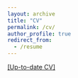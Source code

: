 ```yaml
---
layout: archive
title: "CV"
permalink: /cv/
author_profile: true
redirect_from:
  - /resume
---
```


[[Up-to-date CV]]()